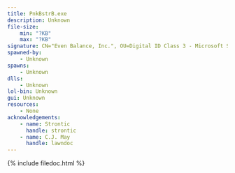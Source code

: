 ```yaml
---
title: PnkBstrB.exe
description: Unknown
file-size:
    min: "?KB"
    max: "?KB"
signature: CN="Even Balance, Inc.", OU=Digital ID Class 3 - Microsoft Software Validation v2, O="Even Balance, Inc.", L=Magnolia, S=Texas, C=US
spawned-by:
    - Unknown
spawns:
    - Unknown
dlls:
    - Unknown
lol-bin: Unknown
gui: Unknown
resources:
    - None
acknowledgements:
    - name: Strontic
      handle: strontic
    - name: C.J. May
      handle: lawndoc
---
```


{% include filedoc.html %}

